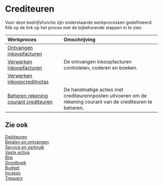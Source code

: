# Crediteuren

Voor deze bedrijfsfunctie zijn onderstaande werkprocessen gedefinieerd. Klik op de link op het proces met de bijbehorende stappen in te zien.

Werkproces | Omschrijving
:--- | :---
[Ontvangen inkoopfacturen](ontvangen-inkoopfacturen/) | 
[Verwerken inkoopfacturen](verwerken-inkoopfacturen/) | De ontvangen inkoopfacturen controlelen, coderen en boeken.
[Verwerken inkoopcreditnotas](verwerken-inkoopcreditnotas/) | 
[Beheren rekening courant crediteuren](beheren-rekening-courant-crediteuren/) | De handmatige acties met crediteurennposten uitvoeren om de rekening courant van de crediteuren te beheren.

## Zie ook

[Debiteuren](debiteuren/)  
[Betalen en ontvangen](betalen-en-ontvangen/)  
[Service en verbruik](service-en-verbruik/)  
[Vaste activa](vaste-activa/)  
[Btw](btw/)  
[Grootboek](grootboek/)  
[Budget](budget/)  
[Incasso](incasso/)  
[Treausry](treasury/)

